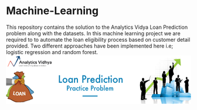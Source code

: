 # Machine-Learning
This repository contains the solution to the  Analytics Vidya Loan Prediction problem along with the datasets.
In this machine learning project we are required to to automate the loan eligibility process based on customer detail provided. 
Two different approaches have been implemented here i.e; logistic regression and random forest.
![GitHub Logo](/LoanPrediction.png)
